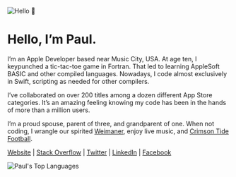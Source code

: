 ![Hello 👋](https://i.imgur.com/VuTprvv.jpg)

Hello, I’m Paul.
===

I’m an Apple Developer based near Music City, USA. At age ten, I keypunched a tic-tac-toe game in Fortran. That led to learning AppleSoft BASIC and other compiled languages. Nowadays, I code almost exclusively in Swift, scripting as needed for other compilers.

I’ve collaborated on over 200 titles among a dozen different App Store categories. It’s an amazing feeling knowing my code has been in the hands of more than a million users.

I’m a proud spouse, parent of three, and grandparent of one. When not coding, I wrangle our spirited [Weimaner](https://www.akc.org/dog-breeds/weimaraner/), enjoy live music, and [Crimson Tide Football](https://en.wikipedia.org/wiki/Alabama_Crimson_Tide_football).

[Website](https://adams.io) | [Stack Overflow](https://stackoverflow.com/story/pkadams67) | [Twitter](https://www.twitter.com/pkadams67) | [LinkedIn](https://www.linkedin.com/in/pkadams67) | [Facebook](http://facebook.com/pkadams67)

![Paul's Top Languages](https://github-readme-stats.vercel.app/api/top-langs/?username=pkadams67&layout=compact)
